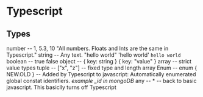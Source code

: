 # Typescript

## Types

number -- 1, 5.3, 10 "All numbers. Floats and Ints are the same in Typescript."
string -- Any text. "hello world" 'hello world' `hello world`
boolean -- true false
object -- { key: string } { key: "value" }
array -- strict value types
tuple -- ["x", "z"] -- fixed type and length array
Enum -- enum { NEW.OLD } -- Added by Typescript to javascript: Automatically enumerated global constat identifiers. *example _id in mongoDB*
any -- * -- back to basic javascript. This basiclly turns off Typescript